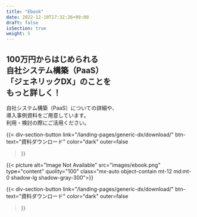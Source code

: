 ```yaml
---
title: "Ebook"
date: 2022-12-10T17:32:26+09:00
draft: false
isSection: true
weight: 5
---
```


<div class="py-10 lg:py-20 px-2 lg:px-0 lg:w-11/12 mx-auto flex flex-col md:flex-row gap-x-32 md:gap-x-16 relative z-50 text-white justify-center">

<div>

<h2 class="text-[24px] md:text-[32px] 3xl:text-[52px] font-bold mb-[60px]">
100万円からはじめられる<br class='hidden lg:block'>
自社システム構築（PaaS）<br class='hidden lg:block'>
「ジェネリックDX」のことを<br class='hidden lg:block'>
もっと詳しく！
</h2>

自社システム構築（PaaS）についての詳細や、  
導入事例資料をご用意しています。  
利用・検討の際にご活用ください。

<div class="hidden md:block">

{{< div-section-button 
    link="/landing-pages/generic-dx/download/"
    btn-text="資料ダウンロード"
    color="dark"
    outer=false
>}}

</div>

</div>

<div class="w-full md:h-[502px] md:w-[335px] lg:w-[364px] 3xl:w-[502px] shrink-0">

{{< picture alt="Image Not Available" src="images/ebook.png" type="content" quolity="100" class="mx-auto object-contain mt-12 md:mt-0 shadow-lg shadow-gray-300">}}

</div>

<div class="md:hidden mt-10">

{{< div-section-button 
    link="/landing-pages/generic-dx/download/"
    btn-text="資料ダウンロード"
    color="dark"
    outer=false
>}}

</div>

</div>
